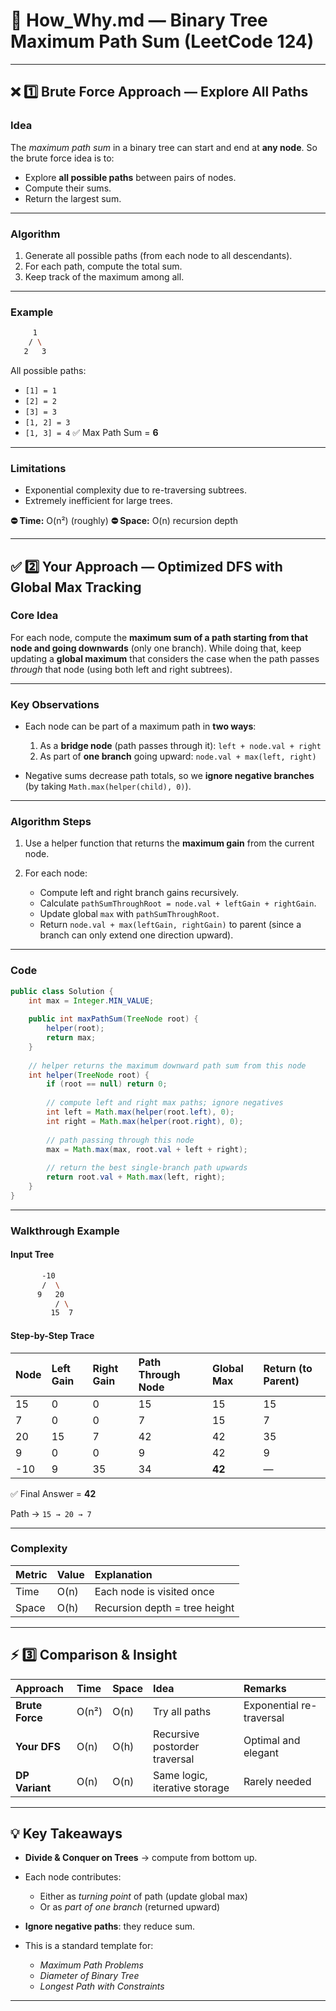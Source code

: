 # 🌲 How_Why.md — Binary Tree Maximum Path Sum (LeetCode 124)

---

## ❌ 1️⃣ Brute Force Approach — Explore All Paths

### **Idea**

The *maximum path sum* in a binary tree can start and end at **any node**.
So the brute force idea is to:

* Explore **all possible paths** between pairs of nodes.
* Compute their sums.
* Return the largest sum.

---

### **Algorithm**

1. Generate all possible paths (from each node to all descendants).
2. For each path, compute the total sum.
3. Keep track of the maximum among all.

---

### **Example**

```bash
     1
    / \
   2   3
```

All possible paths:

* `[1] = 1`
* `[2] = 2`
* `[3] = 3`
* `[1, 2] = 3`
* `[1, 3] = 4`
  ✅ Max Path Sum = **6**

---

### **Limitations**

* Exponential complexity due to re-traversing subtrees.
* Extremely inefficient for large trees.

**⛔ Time:** O(n²) (roughly)
**⛔ Space:** O(n) recursion depth

---

## ✅ 2️⃣ Your Approach — Optimized DFS with Global Max Tracking

### **Core Idea**

For each node, compute the **maximum sum of a path starting from that node and going downwards** (only one branch).
While doing that, keep updating a **global maximum** that considers the case when the path passes *through* that node (using both left and right subtrees).

---

### **Key Observations**

* Each node can be part of a maximum path in **two ways**:

  1. As a **bridge node** (path passes through it):
     `left + node.val + right`
  2. As part of **one branch** going upward:
     `node.val + max(left, right)`

* Negative sums decrease path totals, so we **ignore negative branches** (by taking `Math.max(helper(child), 0)`).

---

### **Algorithm Steps**

1. Use a helper function that returns the **maximum gain** from the current node.
2. For each node:

   * Compute left and right branch gains recursively.
   * Calculate `pathSumThroughRoot = node.val + leftGain + rightGain`.
   * Update global `max` with `pathSumThroughRoot`.
   * Return `node.val + max(leftGain, rightGain)` to parent (since a branch can only extend one direction upward).

---

### **Code**

```java
public class Solution {
    int max = Integer.MIN_VALUE;
    
    public int maxPathSum(TreeNode root) {
        helper(root);
        return max;
    }
    
    // helper returns the maximum downward path sum from this node
    int helper(TreeNode root) {
        if (root == null) return 0;
        
        // compute left and right max paths; ignore negatives
        int left = Math.max(helper(root.left), 0);
        int right = Math.max(helper(root.right), 0);
        
        // path passing through this node
        max = Math.max(max, root.val + left + right);
        
        // return the best single-branch path upwards
        return root.val + Math.max(left, right);
    }
}
```

---

### **Walkthrough Example**

#### Input Tree

```bash
       -10
       /  \
      9   20
          / \
         15  7
```

#### Step-by-Step Trace

| Node | Left Gain | Right Gain | Path Through Node | Global Max | Return (to Parent) |
| :--- | :-------- | :--------- | :---------------- | :--------- | :----------------- |
| 15   | 0         | 0          | 15                | 15         | 15                 |
| 7    | 0         | 0          | 7                 | 15         | 7                  |
| 20   | 15        | 7          | 42                | 42         | 35                 |
| 9    | 0         | 0          | 9                 | 42         | 9                  |
| -10  | 9         | 35         | 34                | **42**     | —                  |

✅ Final Answer = **42**

Path → `15 → 20 → 7`

---

### **Complexity**

| Metric | Value | Explanation                   |
| :----- | :---- | :---------------------------- |
| Time   | O(n)  | Each node is visited once     |
| Space  | O(h)  | Recursion depth = tree height |

---

## ⚡ 3️⃣ Comparison & Insight

| Approach        | Time  | Space | Idea                          | Remarks                  |
| :-------------- | :---- | :---- | :---------------------------- | :----------------------- |
| **Brute Force** | O(n²) | O(n)  | Try all paths                 | Exponential re-traversal |
| **Your DFS**    | O(n)  | O(h)  | Recursive postorder traversal | Optimal and elegant      |
| **DP Variant**  | O(n)  | O(n)  | Same logic, iterative storage | Rarely needed            |

---

## 💡 Key Takeaways

* **Divide & Conquer on Trees** → compute from bottom up.
* Each node contributes:

  * Either as *turning point* of path (update global max)
  * Or as *part of one branch* (returned upward)
* **Ignore negative paths**: they reduce sum.
* This is a standard template for:

  * *Maximum Path Problems*
  * *Diameter of Binary Tree*
  * *Longest Path with Constraints*

---
